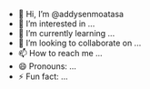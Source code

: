 - 👋 Hi, I’m @addysenmoatasa
- 👀 I’m interested in ...
- 🌱 I’m currently learning ...
- 💞️ I’m looking to collaborate on ...
- 📫 How to reach me ...
- 😄 Pronouns: ...
- ⚡ Fun fact: ...

<!---
addysenmoatasa/addysenmoatasa is a ✨ special ✨ repository because its `README.md` (this file) appears on your GitHub profile.
You can click the Preview link to take a look at your changes.
--->
